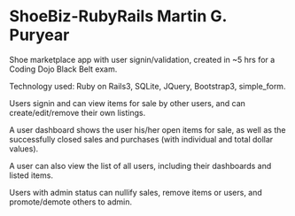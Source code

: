 ShoeBiz-RubyRails
Martin G. Puryear
=================

Shoe marketplace app with user signin/validation, created in ~5 hrs for a Coding Dojo Black Belt exam.

Technology used: Ruby on Rails3, SQLite, JQuery, Bootstrap3, simple_form.

Users signin and can view items for sale by other users, and can create/edit/remove their own listings.

A user dashboard shows the user his/her open items for sale, as well as the successfully closed sales 
and purchases (with individual and total dollar values).  

A user can also view the list of all users, including their dashboards and listed items.  

Users with admin status can nullify sales, remove items or users, and promote/demote others to admin.
